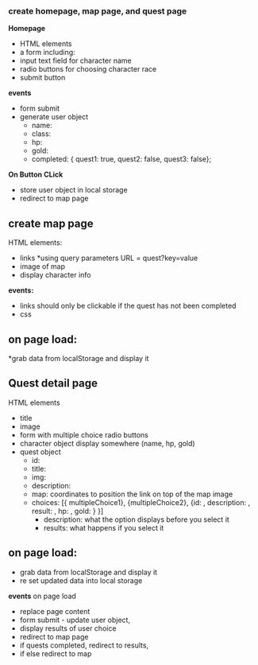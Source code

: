 ### create homepage, map page, and quest page

**Homepage**
* HTML elements
* a form including:
* input text field for character name
* radio buttons for choosing character race
* submit button

**events**
* form submit 
* generate user object 
    * name: 
    * class:
    * hp:
    * gold:
    * completed: { quest1: true, quest2: false, quest3: false};

**On Button CLick**
* store user object in local storage 
* redirect to map page

## create map page
HTML elements:
* links
  *using query parameters URL = quest?key=value
* image of map
* display character info

**events:**
* links should only be clickable if the quest has not been completed
* css

## on page load:
*grab data from localStorage and display it

## Quest detail page
HTML elements
* title
* image
* form with multiple choice radio buttons 
* character object display somewhere (name, hp, gold)
* quest object
    * id:
    * title:
    * img:
    * description:
    * map: coordinates to position the link on top of the map image
    * choices: [{ multipleChoice1}, {multipleChoice2}, {id: , description: , result: , hp: , gold: } }] 
        * description: what the option displays before you select it
        * results: what happens if you select it

## on page load:
* grab data from localStorage and display it 
* re set updated data into local storage


**events**
 on page load
* replace page content 
* form submit - update user object, 
* display results of user choice
* redirect to map page
* if quests completed, redirect to results, 
* if else redirect to map